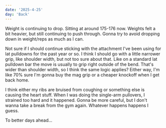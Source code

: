 ```yaml
---
date: '2025-4-25'
day: 'Back'
---
```


Weight is continuing to drop. Sitting at around 175-176 now. Weights felt a bit heavier, but still continuing to push through. Gonna try to avoid dropping down in weight/reps as much as I can.

Not sure if I should continue sticking with the attachment I've been using for lat pulldowns for the past year or so. I think I should go with a little narrower grip, like shoulder width, but not too sure about that. Like on a standard lat pulldown bar the move is usually to grip right outside of the bend. That's wider than shoulder width, so I think the same logic applies? Either way, I'm like 70% sure I'm gonna buy the mag grip or a cheaper knockoff when I get back home.

I think either my ribs are bruised from coughing or something else is causing the heart stuff. When I was doing the single-arm pullovers, I strained too hard and it happened. Gonna be more careful, but I don't wanna take a break from the gym again. Whatever happens happens I guess.

To better days ahead...